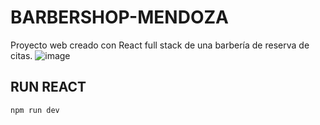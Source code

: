 # BARBERSHOP-MENDOZA
Proyecto web creado con React full stack de una barbería de reserva de citas.
![image](https://user-images.githubusercontent.com/91045865/207997852-e008c675-da84-4bd3-af63-c7c67b1e5c1d.png)

## RUN REACT
`npm run dev`
